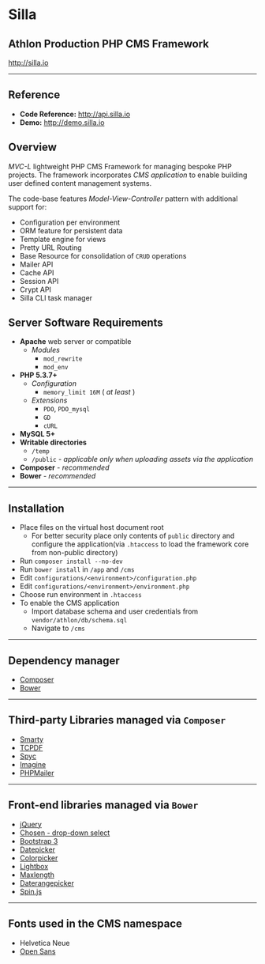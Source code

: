 # Silla #
## Athlon Production PHP CMS Framework ##

http://silla.io

----

## Reference ##

* **Code Reference:** http://api.silla.io
* **Demo:** http://demo.silla.io

## Overview ##

_MVC-L_ lightweight PHP CMS Framework for managing bespoke PHP projects.
The framework incorporates _CMS application_ to enable building user defined content management systems.

The code-base features _Model-View-Controller_ pattern with additional support for:

* Configuration per environment
* ORM feature for persistent data
* Template engine for views
* Pretty URL Routing
* Base Resource for consolidation of `CRUD` operations
* Mailer API
* Cache API
* Session API
* Crypt API
* Silla CLI task manager

## Server Software Requirements ##

* **Apache** web server or compatible
    * *Modules*
        * `mod_rewrite`
        * `mod_env`
* **PHP 5.3.7+**
    * *Configuration*
        * `memory_limit 16M` ( _at least_ )
    * *Extensions*
        * `PDO`, `PDO_mysql`
        * `GD`
        * `cURL`
* **MySQL 5+**
* **Writable directories**
    * `/temp`
    * `/public` - _applicable only when uploading assets via the application_
* **Composer** - _recommended_
* **Bower** - _recommended_

----
## Installation ##
* Place files on the virtual host document root
    * For better security place only contents of `public` directory and configure the application(via `.htaccess` to load the framework core from non-public directory)
* Run `composer install --no-dev`
* Run `bower install` in `/app` and `/cms`
* Edit `configurations/<environment>/configuration.php`
* Edit `configurations/<environment>/environment.php`
* Choose run environment in `.htaccess`
* To enable the CMS application
    * Import database schema and user credentials from `vendor/athlon/db/schema.sql`
    * Navigate to `/cms`

----
## Dependency manager ##

* [Composer](https://getcomposer.org/)
* [Bower](http://bower.io/)

----
## Third-party Libraries managed via `Composer` ##

* [Smarty](http://www.smarty.net/)
* [TCPDF](http://www.tcpdf.org/)
* [Spyc](https://github.com/mustangostang/spyc/)
* [Imagine](https://imagine.readthedocs.org)
* [PHPMailer](http://phpmailer.worxware.com/)

----
## Front-end libraries managed via `Bower` ##

* [jQuery](http://jquery.com/download/)
* [Chosen - drop-down select](https://github.com/harvesthq/chosen/)
* [Bootstrap 3](http://getbootstrap.com/)
* [Datepicker](http://www.eyecon.ro/bootstrap-datepicker)
* [Colorpicker](http://www.eyecon.ro/bootstrap-colorpicker)
* [Lightbox](https://github.com/ashleydw/lightbox)
* [Maxlength](https://github.com/mimo84/bootstrap-maxlength)
* [Daterangepicker](https://github.com/dangrossman/bootstrap-daterangepicker)
* [Spin.js](http://fgnass.github.io/spin.js/)

----
## Fonts used in the CMS namespace ##

* Helvetica Neue
* [Open Sans](http://www.google.com/fonts/specimen/Open+Sans)
